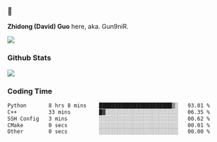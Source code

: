 ### 👋 

**Zhidong (David) Guo** here, aka. Gun9niR.

![](https://komarev.com/ghpvc/?username=Gun9niR&label=Total+Views)

### Github Stats

<img src="https://github-readme-stats.vercel.app/api?username=Gun9niR&count_private=true&show_icons=true&theme=vue-dark&hide_title=true">

### Coding Time

<!--START_SECTION:waka-->

```txt
Python       8 hrs 8 mins    ███████████████████████▒░   93.01 %
C++          33 mins         █▓░░░░░░░░░░░░░░░░░░░░░░░   06.35 %
SSH Config   3 mins          ░░░░░░░░░░░░░░░░░░░░░░░░░   00.62 %
CMake        0 secs          ░░░░░░░░░░░░░░░░░░░░░░░░░   00.01 %
Other        0 secs          ░░░░░░░░░░░░░░░░░░░░░░░░░   00.00 %
```

<!--END_SECTION:waka-->
